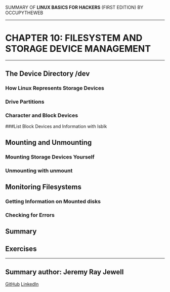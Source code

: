 SUMMARY OF 
**LINUX BASICS FOR HACKERS** 
(FIRST EDITION) BY OCCUPYTHEWEB

---

# CHAPTER 10: FILESYSTEM AND STORAGE DEVICE MANAGEMENT

---

## The Device Directory /dev

### How Linux Represents Storage Devices

### Drive Partitions
	
### Character and Block Devices

###List Block Devices and Information with lsblk

## Mounting and Unmounting

### Mounting Storage Devices Yourself

### Unmounting with unmount

## Monitoring Filesystems
	
### Getting Information on Mounted disks

### Checking for Errors

## Summary

## Exercises

---

## Summary author: **Jeremy Ray Jewell**
[GitHub](https://github.com/jeremyrayjewell)
[LinkedIn](https://www.linkedin.com/in/jeremyrayjewell)
